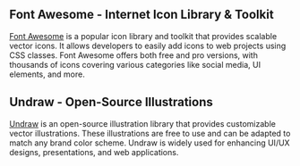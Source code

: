 ## Font Awesome - Internet Icon Library & Toolkit

[Font Awesome](https://fontawesome.com/) is a popular icon library and toolkit that provides scalable vector icons. It allows developers to easily add icons to web projects using CSS classes. Font Awesome offers both free and pro versions, with thousands of icons covering various categories like social media, UI elements, and more.

## Undraw - Open-Source Illustrations

[Undraw](https://undraw.co/) is an open-source illustration library that provides customizable vector illustrations. These illustrations are free to use and can be adapted to match any brand color scheme. Undraw is widely used for enhancing UI/UX designs, presentations, and web applications.
